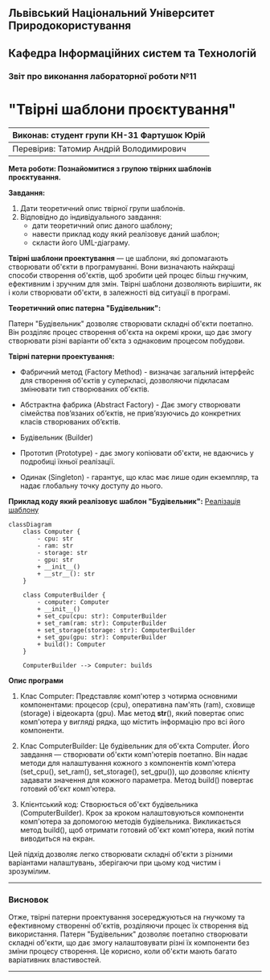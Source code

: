 ## Львівський Національний Університет Природокористування

## Кафедра Інформаційних систем та Технологій

### Звіт про виконання лабораторної роботи №11

# "Твірні шаблони проєктування"

| Виконав: студент групи КН-31 Фартушок Юрій |
|--------------------------------------------|
| Перевірив: Татомир Андрій Володимирович    |

**Мета роботи: Познайомитися з групою твірних шаблонів проєктування.**

**Завдання:**

1. Дати теоретичний опис твірної групи шаблонів.
2. Відповідно до індивідуального завдання:
    - дати теоретичний опис даного шаблону;
    - навести приклад коду який
      реалізовує даний шаблон;
    - скласти його UML-діаграму.

**Твірні шаблони проектування** — це шаблони, які допомагають створювати об'єкти в
програмуванні. Вони визначають найкращі способи створення об'єктів, щоб зробити цей процес більш гнучким, ефективним і
зручним для змін. Твірні шаблони дозволяють вирішити, як і коли створювати об'єкти, в залежності від ситуації в
програмі.

**Теоретичний опис патерна "Будівельник":**

Патерн "Будівельник" дозволяє створювати складні об'єкти поетапно. Він розділяє процес створення об'єкта на окремі
кроки, що дає змогу створювати різні варіанти об'єкта з однаковим процесом побудови.

**Твірні патерни проектування:**

- Фабричний метод (Factory Method) - визначає загальний інтерфейс для створення об'єктів у суперкласі, дозволяючи
  підкласам змінювати тип створюваних об'єктів.

- Абстрактна фабрика (Abstract Factory) - Дає змогу створювати сімейства пов’язаних об’єктів, не прив’язуючись до
  конкретних класів створюваних об’єктів.

- Будівельник (Builder)

- Прототип (Prototype) - дає змогу копіювати об'єкти, не вдаючись у подробиці їхньої реалізації.

- Одинак (Singleton) - гарантує, що клас має лише один екземпляр, та надає глобальну точку доступу до нього.

**Приклад коду який реалізовує шаблон "Будівельник":**
[Реалізація шаблону](builder.py)

```mermaid
classDiagram
    class Computer {
        - cpu: str
        - ram: str
        - storage: str
        - gpu: str
        + __init__()
        + __str__(): str
    }

    class ComputerBuilder {
        - computer: Computer
        + __init__()
        + set_cpu(cpu: str): ComputerBuilder
        + set_ram(ram: str): ComputerBuilder
        + set_storage(storage: str): ComputerBuilder
        + set_gpu(gpu: str): ComputerBuilder
        + build(): Computer
    }

    ComputerBuilder --> Computer: builds

```

**Опис програми**

1. Клас Computer:
   Представляє комп'ютер з чотирма основними компонентами: процесор (cpu), оперативна пам'ять (ram), сховище (storage) і
   відеокарта (gpu).
   Має метод __str__(), який повертає опис комп'ютера у вигляді рядка, що містить інформацію про всі його компоненти.

2. Клас ComputerBuilder:
   Це будівельник для об'єкта Computer. Його завдання — створювати об'єкти комп'ютерів поетапно.
   Він надає методи для налаштування кожного з компонентів комп'ютера (set_cpu(), set_ram(), set_storage(), set_gpu()),
   що
   дозволяє клієнту задавати значення для кожного параметра.
   Метод build() повертає готовий об'єкт комп'ютера.

3. Клієнтський код:
   Створюється об'єкт будівельника (ComputerBuilder).
   Крок за кроком налаштовуються компоненти комп'ютера за допомогою методів будівельника.
   Викликається метод build(), щоб отримати готовий об'єкт комп'ютера, який потім виводиться на екран.

Цей підхід дозволяє легко створювати складні об'єкти з різними варіантами налаштувань, зберігаючи при цьому код чистим і
зрозумілим.

---

### Висновок

Отже, твірні патерни проектування зосереджуються на гнучкому та ефективному створенні об'єктів, розділяючи процес їх створення
від використання. Патерн "Будівельник" дозволяє поетапно створювати складні об'єкти, що дає змогу налаштовувати різні їх компоненти без
зміни процесу створення. Це корисно, коли об'єкти мають багато варіативних властивостей.

---
